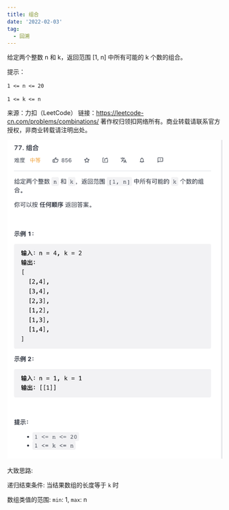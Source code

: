 ```yaml
---
title: 组合
date: '2022-02-03'
tag:
  - 回溯
---
```


给定两个整数 n 和 k，返回范围 [1, n] 中所有可能的 k 个数的组合。

提示：

`1 <= n <= 20`

`1 <= k <= n`

来源：力扣（LeetCode）
链接：<https://leetcode-cn.com/problems/combinations/>
著作权归领扣网络所有。商业转载请联系官方授权，非商业转载请注明出处。

![alt](./image/example.jpg)

大致思路:

递归结束条件: 当结果数组的长度等于 `k` 时

数组类值的范围: `min`: 1, `max`: n
